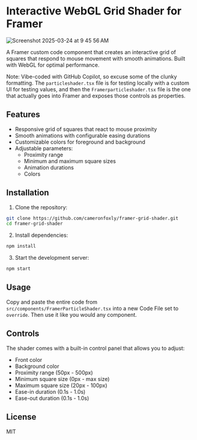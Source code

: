 # Interactive WebGL Grid Shader for Framer

![Screenshot 2025-03-24 at 9 45 56 AM](https://github.com/user-attachments/assets/6eb53be3-5cc7-4a70-861a-13fb63f45abc)

A Framer custom code component that creates an interactive grid of squares that respond to mouse movement with smooth animations. Built with WebGL for optimal performance.

Note: Vibe-coded with GitHub Copilot, so excuse some of the clunky formatting. The `particleshader.tsx` file is for testing locally with a custom UI for testing values, and then the `Framerparticleshader.tsx` file is the one that actually goes into Framer and exposes those controls as properties. 

## Features

- Responsive grid of squares that react to mouse proximity
- Smooth animations with configurable easing durations
- Customizable colors for foreground and background
- Adjustable parameters:
  - Proximity range
  - Minimum and maximum square sizes
  - Animation durations
  - Colors

## Installation

1. Clone the repository:
```bash
git clone https://github.com/cameronfoxly/framer-grid-shader.git
cd framer-grid-shader
```

2. Install dependencies:
```bash
npm install
```

3. Start the development server:
```bash
npm start
```

## Usage

Copy and paste the entire code from `src/components/FramerParticleShader.tsx` into a new Code File set to `override`. Then use it like you would any component.

## Controls

The shader comes with a built-in control panel that allows you to adjust:
- Front color
- Background color
- Proximity range (50px - 500px)
- Minimum square size (0px - max size)
- Maximum square size (20px - 100px)
- Ease-in duration (0.1s - 1.0s)
- Ease-out duration (0.1s - 1.0s)

## License

MIT
